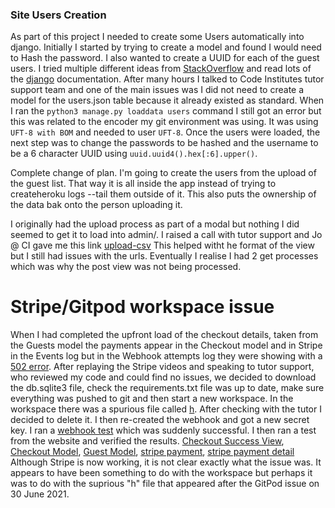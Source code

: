 ### Site Users Creation
As part of this project I needed to create some Users automatically into django. Initially I started by trying to create a model and found I would need to Hash the password. I also wanted to create a UUID for each of the guest users. I tried multiple different ideas from [StackOverflow](https://stackoverflow.com/search?q=upload+users+to+django) and read lots of the [django](https://docs.djangoproject.com/en/3.2/topics/auth/) documentation. After many hours I talked to Code Institutes tutor support team and one of the main issues was I did not need to create a model for the users.json table because it already existed as standard. 
When I ran the `python3 manage.py loaddata users` command I still got an error but this was related to the encoder my git environment was using. It was using `UFT-8 with BOM` and needed to user `UFT-8`. 
Once the users were loaded, the next step was to change the passwords to be hashed and the username to be a 6 character UUID using `uuid.uuid4().hex[:6].upper()`.

Complete change of plan. I'm going to create the users from the upload of the guest list. That way it is all inside the app instead of trying to createheroku logs --tail them outside of it. This also puts the ownership of the data bak onto the person uploading it.

I originally had the upload process as part of a modal but nothing I did seemed to get it to load into admin/. I raised a call with tutor support and Jo @ CI gave me this link [upload-csv](https://ramramesh1374.medium.com/upload-csv-using-django-bulk-create-c75b28fc19f0) This helped witht he format of the view but I still had issues with the urls. Eventually I realise I had 2 get processes which was why the post view was not being processed. 

# Stripe/Gitpod workspace issue
When I had completed the upfront load of the checkout details, taken from the Guests model the payments appear in the Checkout model and in Stripe in the Events log but in the Webhook attempts log they were showing with a [502 error](images/bugs/502_events_log.png). After replaying the Stripe videos and speaking to tutor support, who reviewed my code and could find no issues, we decided to download the db.sqlite3 file, check the requirements.txt file was up to date, make sure everything was pushed to git and then start a new workspace. In the workspace there was a spurious file called [h](images/bugs/h.txt). After checking with the tutor I decided to delete it. I then re-created the webhook and got a new secret key. I ran a [webhook test](images/bugs/web_hook_test.png) which was suddenly successful. I then ran a test from the website and verified the results. [Checkout Success View](images/bugs/checkout_success_page.png), [Checkout Model](images/bugs/checkout_model.png), [Guest Model](images/bugs/stripe_guest_model.png), [stripe payment](images/bugs/stripe_webhook_success.png), [stripe payment detail](images/bugs/stripe_webhook_success_detail.png)
Although Stripe is now working, it is not clear exactly what the issue was. It appears to have been something to do with the workspace but perhaps it was to do with the suprious "h" file that appeared after the GitPod issue on 30 June 2021.

